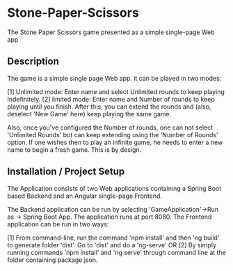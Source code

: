 # Stone-Paper-Scissors
The Stone Paper Scissors game presented as a simple single-page Web app

## Description
The game is a simple single page Web app. it can be played in two modes:

[1] Unlimited mode: Enter name and select Unlimited rounds to keep playing Indefinitely.
[2] limited mode: Enter name and Number of rounds to keep playing until you finish. After this, you can extend the rounds and (also, deselect 'New Game' here) keep playing the same game.

Also, once you've configured the Number of rounds, one can not select 'Unlimited Rounds' but can keep extending using the 'Number of Rounds' option. If one wishes then to play an infinite game, he needs to enter a new name to begin a fresh game. This is by design.

## Installation / Project Setup
The Application consists of two Web applications containing a Spring Boot based Backend and an Angular single-page Frontend. 

The Backend application can be run by selecting 'GameApplication'->Run as -> Spring Boot App. The application runs at port 8080.
The Frontend application can be run in two ways:

[1] From command-line, run the command 'npm install' and then 'ng build' to generate folder 'dist'. Go to 'dist' and do a 'ng-serve' OR
[2] By simply running commands 'npm install' and 'ng serve' through command line at the folder containing package.json. 
